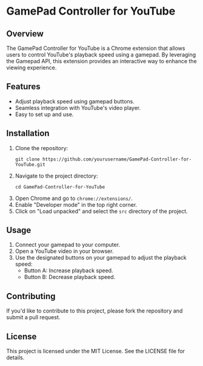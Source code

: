 # GamePad Controller for YouTube

## Overview
The GamePad Controller for YouTube is a Chrome extension that allows users to control YouTube's playback speed using a gamepad. By leveraging the Gamepad API, this extension provides an interactive way to enhance the viewing experience.

## Features
- Adjust playback speed using gamepad buttons.
- Seamless integration with YouTube's video player.
- Easy to set up and use.

## Installation
1. Clone the repository:
   ```
   git clone https://github.com/yourusername/GamePad-Controller-for-YouTube.git
   ```
2. Navigate to the project directory:
   ```
   cd GamePad-Controller-for-YouTube
   ```
3. Open Chrome and go to `chrome://extensions/`.
4. Enable "Developer mode" in the top right corner.
5. Click on "Load unpacked" and select the `src` directory of the project.

## Usage
1. Connect your gamepad to your computer.
2. Open a YouTube video in your browser.
3. Use the designated buttons on your gamepad to adjust the playback speed:
   - Button A: Increase playback speed.
   - Button B: Decrease playback speed.

## Contributing
If you'd like to contribute to this project, please fork the repository and submit a pull request. 

## License
This project is licensed under the MIT License. See the LICENSE file for details.
